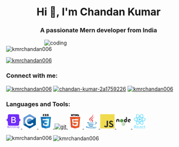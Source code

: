 
<h1 align="center">Hi 👋, I'm Chandan Kumar</h1>
<h3 align="center">A passionate Mern developer from India</h3>

<img align="right" alt="coding" width="400" src="https://user-images.githubusercontent.com/55389276/140866485-8fb1c876-9a8f-4d6a-98dc-08c4981eaf70.gif">

<p align="left"> <img src="https://komarev.com/ghpvc/?username=kmrchandan006&label=Profile%20views&color=0e75b6&style=flat" alt="kmrchandan006" /> </p>

<p align="left"> <a href="https://twitter.com/kmrchandan006" target="blank"><img src="https://img.shields.io/twitter/follow/kmrchandan006?logo=twitter&style=for-the-badge" alt="kmrchandan006" /></a> </p>

 

<h3 align="left">Connect with me:</h3>
<p align="left">
<a href="https://twitter.com/kmrchandan006" target="blank"><img align="center" src="https://raw.githubusercontent.com/rahuldkjain/github-profile-readme-generator/master/src/images/icons/Social/twitter.svg" alt="kmrchandan006" height="30" width="40" /></a>
<a href="https://linkedin.com/in/chandan-kumar-2a1759226" target="blank"><img align="center" src="https://raw.githubusercontent.com/rahuldkjain/github-profile-readme-generator/master/src/images/icons/Social/linked-in-alt.svg" alt="chandan-kumar-2a1759226" height="30" width="40" /></a>
<!-- <a href="https://fb.com/desi.comedy.vines96" target="blank"><img align="center" src="https://raw.githubusercontent.com/rahuldkjain/github-profile-readme-generator/master/src/images/icons/Social/facebook.svg" alt="desi.comedy.vines96" height="30" width="40" /></a> -->
<a href="https://instagram.com/kmrchandan006" target="blank"><img align="center" src="https://raw.githubusercontent.com/rahuldkjain/github-profile-readme-generator/master/src/images/icons/Social/instagram.svg" alt="kmrchandan006" height="30" width="40" /></a>
<!-- <a href="https://www.youtube.com/c/desicomedyvines" target="blank"><img align="center" src="https://raw.githubusercontent.com/rahuldkjain/github-profile-readme-generator/master/src/images/icons/Social/youtube.svg" alt="desicomedyvines" height="30" width="40" /></a> -->
</p>

<h3 align="left">Languages and Tools:</h3>
<p align="left"> <a href="https://getbootstrap.com" target="_blank" rel="noreferrer"> <img src="https://raw.githubusercontent.com/devicons/devicon/master/icons/bootstrap/bootstrap-plain-wordmark.svg" alt="bootstrap" width="40" height="40"/> </a> <a href="https://www.cprogramming.com/" target="_blank" rel="noreferrer"> <img src="https://raw.githubusercontent.com/devicons/devicon/master/icons/c/c-original.svg" alt="c" width="40" height="40"/> </a> <a href="https://www.w3schools.com/css/" target="_blank" rel="noreferrer"> <img src="https://raw.githubusercontent.com/devicons/devicon/master/icons/css3/css3-original-wordmark.svg" alt="css3" width="40" height="40"/> </a> <a href="https://git-scm.com/" target="_blank" rel="noreferrer"> <img src="https://www.vectorlogo.zone/logos/git-scm/git-scm-icon.svg" alt="git" width="40" height="40"/> </a> <a href="https://www.w3.org/html/" target="_blank" rel="noreferrer"> <img src="https://raw.githubusercontent.com/devicons/devicon/master/icons/html5/html5-original-wordmark.svg" alt="html5" width="40" height="40"/> </a> <a href="https://www.java.com" target="_blank" rel="noreferrer"> <img src="https://raw.githubusercontent.com/devicons/devicon/master/icons/java/java-original.svg" alt="java" width="40" height="40"/> </a> <a href="https://developer.mozilla.org/en-US/docs/Web/JavaScript" target="_blank" rel="noreferrer"> <img src="https://raw.githubusercontent.com/devicons/devicon/master/icons/javascript/javascript-original.svg" alt="javascript" width="40" height="40"/> <a href="https://nodejs.org" target="_blank" rel="noreferrer"> <img src="https://raw.githubusercontent.com/devicons/devicon/master/icons/nodejs/nodejs-original-wordmark.svg" alt="nodejs" width="40" height="40"/> </a> <a href="https://www.php.net" target="_blank" rel="noreferrer"> <a href="https://reactjs.org/" target="_blank" rel="noreferrer"> <img src="https://raw.githubusercontent.com/devicons/devicon/master/icons/react/react-original-wordmark.svg" alt="react" width="40" height="40"/> </a></a> </p>

<p><img align="left" src="https://github-readme-stats.vercel.app/api/top-langs?username=kmrchandan006&show_icons=true&locale=en&layout=compact" alt="kmrchandan006" /></p>

<p>&nbsp;<img align="center" src="https://github-readme-stats.vercel.app/api?username=kmrchandan006&show_icons=true&locale=en" alt="kmrchandan006" /></p>
